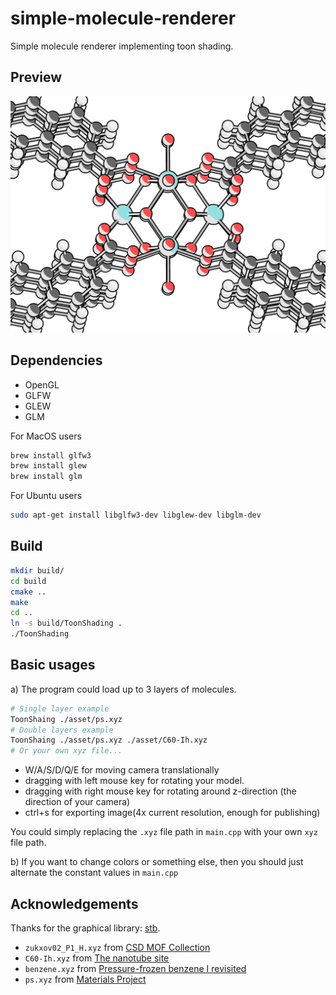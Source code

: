 # simple-molecule-renderer

Simple molecule renderer implementing toon shading.

## Preview

![Preview image](asset/preview_with_outline.png "Preview image")

## Dependencies

- OpenGL
- GLFW
- GLEW
- GLM

For MacOS users

```Bash
brew install glfw3
brew install glew
brew install glm
```

For Ubuntu users

```Bash
sudo apt-get install libglfw3-dev libglew-dev libglm-dev
```

## Build

```Bash
mkdir build/
cd build
cmake ..
make
cd ..
ln -s build/ToonShading .
./ToonShading
```

## Basic usages

a) The program could load up to 3 layers of molecules.

```Bash
# Single layer example
ToonShaing ./asset/ps.xyz
# Double layers example
ToonShaing ./asset/ps.xyz ./asset/C60-Ih.xyz
# Or your own xyz file...
```

- W/A/S/D/Q/E for moving camera translationally
- dragging with left mouse key for rotating your model.
- dragging with right mouse key for rotating around z-direction (the direction of your camera)
- ctrl+s for exporting image(4x current resolution, enough for publishing)

You could simply replacing the `.xyz` file path in `main.cpp` with your own `xyz` file path.

b) If you want to change colors or something else,
then you should just alternate the constant values in `main.cpp`

## Acknowledgements

Thanks for the graphical library: [stb](https://github.com/nothings/stb).

- `zukxov02_P1_H.xyz` from [CSD MOF Collection](https://www.ccdc.cam.ac.uk/free-products/csd-mof-collection/)
- `C60-Ih.xyz` from [The nanotube site](https://nanotube.msu.edu/fullerene/fullerene.php?C=60)
- `benzene.xyz` from [Pressure-frozen benzene I revisited](https://doi.org/10.1107/S010876810503747X)
- `ps.xyz` from [Materials Project](https://next-gen.materialsproject.org/materials/mp-612)
